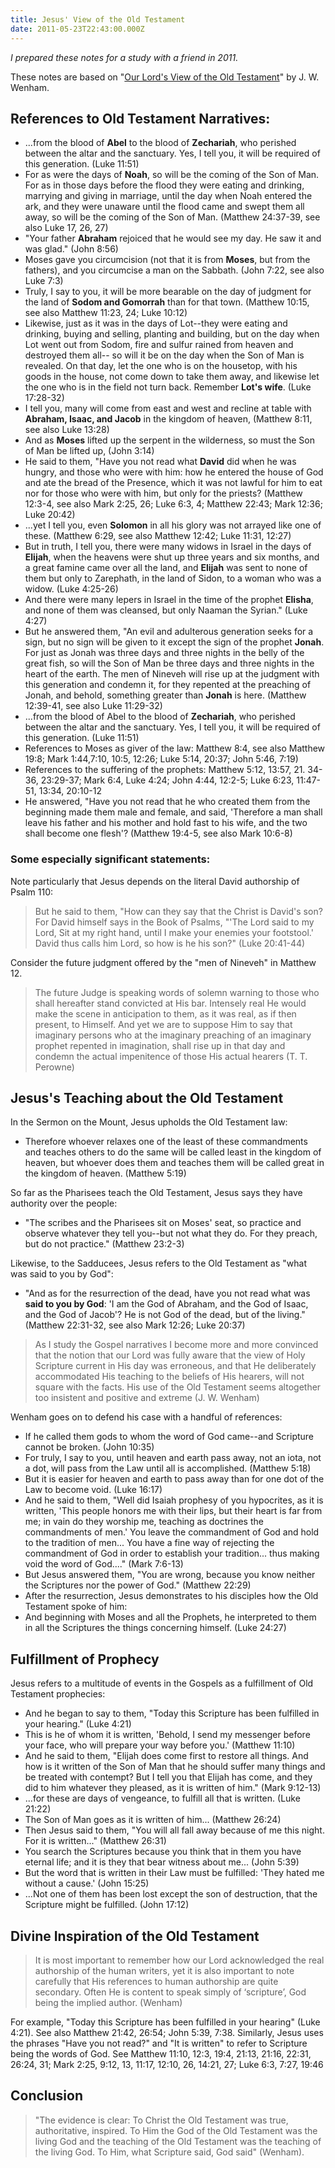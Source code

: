 ```yaml
---
title: Jesus' View of the Old Testament
date: 2011-05-23T22:43:00.000Z
---
```

*I prepared these notes for a study with a friend in 2011.*

These notes are based on  "[Our Lord's View of the Old Testament](http://www.the-highway.com/Scripture_Wenham.html)" by J. W. Wenham.

## References to Old Testament Narratives:

* ...from the blood of **Abel** to the blood of **Zechariah**, who perished between the altar and the sanctuary. Yes, I tell you, it will be required of this generation. (Luke 11:51)
* For as were the days of **Noah**, so will be the coming of the Son of Man. For as in those days before the flood they were eating and drinking, marrying and giving in marriage, until the day when Noah entered the ark, and they were unaware until the flood came and swept them all away, so will be the coming of the Son of Man. (Matthew 24:37-39, see also Luke 17, 26, 27)
* "Your father **Abraham** rejoiced that he would see my day. He saw it and was glad." (John 8:56)
* Moses gave you circumcision (not that it is from **Moses**, but from the fathers), and you circumcise a man on the Sabbath. (John 7:22, see also Luke 7:3)
* Truly, I say to you, it will be more bearable on the day of judgment for the land of **Sodom and Gomorrah** than for that town. (Matthew 10:15, see also Matthew 11:23, 24; Luke 10:12)
* Likewise, just as it was in the days of Lot--they were eating and drinking, buying and selling, planting and building, but on the day when Lot went out from Sodom, fire and sulfur rained from heaven and destroyed them all-- so will it be on the day when the Son of Man is revealed. On that day, let the one who is on the housetop, with his goods in the house, not come down to take them away, and likewise let the one who is in the field not turn back. Remember **Lot's wife**. (Luke 17:28-32)
* I tell you, many will come from east and west and recline at table with **Abraham, Isaac, and Jacob** in the kingdom of heaven, (Matthew 8:11, see also Luke 13:28)
* And as **Moses** lifted up the serpent in the wilderness, so must the Son of Man be lifted up, (John 3:14)
* He said to them, "Have you not read what **David** did when he was hungry, and those who were with him: how he entered the house of God and ate the bread of the Presence, which it was not lawful for him to eat nor for those who were with him, but only for the priests? (Matthew 12:3-4, see also Mark 2:25, 26; Luke 6:3, 4; Matthew 22:43; Mark 12:36; Luke 20:42)
* ...yet I tell you, even **Solomon** in all his glory was not arrayed like one of these. (Matthew 6:29, see also Matthew 12:42; Luke 11:31, 12:27)
* But in truth, I tell you, there were many widows in Israel in the days of **Elijah**, when the heavens were shut up three years and six months, and a great famine came over all the land, and **Elijah** was sent to none of them but only to Zarephath, in the land of Sidon, to a woman who was a widow. (Luke 4:25-26)
* And there were many lepers in Israel in the time of the prophet **Elisha**, and none of them was cleansed, but only Naaman the Syrian." (Luke 4:27)
* But he answered them, "An evil and adulterous generation seeks for a sign, but no sign will be given to it except the sign of the prophet **Jonah**. For just as Jonah was three days and three nights in the belly of the great fish, so will the Son of Man be three days and three nights in the heart of the earth. The men of Nineveh will rise up at the judgment with this generation and condemn it, for they repented at the preaching of Jonah, and behold, something greater than **Jonah** is here. (Matthew 12:39-41, see also Luke 11:29-32)
* ...from the blood of Abel to the blood of **Zechariah**, who perished between the altar and the sanctuary. Yes, I tell you, it will be required of this generation. (Luke 11:51)
* References to Moses as giver of the law: Matthew 8:4, see also Matthew 19:8; Mark 1:44,7:10, 10:5, 12:26; Luke 5:14, 20:37; John 5:46, 7:19)
* References to the suffering of the prophets: Matthew 5:12, 13:57, 21. 34-36, 23:29-37; Mark 6:4, Luke 4:24; John 4:44, 12:2-5; Luke 6:23, 11:47-51, 13:34, 20:10-12
* He answered, "Have you not read that he who created them from the beginning made them male and female, and said, 'Therefore a man shall leave his father and his mother and hold fast to his wife, and the two shall become one flesh'? (Matthew 19:4-5, see also Mark 10:6-8)

### Some especially significant statements:

Note particularly that Jesus depends on the literal David authorship of Psalm 110:

> But he said to them, "How can they say that the Christ is David's son? For David himself says in the Book of Psalms, "'The Lord said to my Lord, Sit at my right hand, until I make your enemies your footstool.' David thus calls him Lord, so how is he his son?" (Luke 20:41-44)

Consider the future judgment offered by the "men of Nineveh" in Matthew 12.

> The future Judge is speaking words of solemn warning to those who shall hereafter stand convicted at His bar. Intensely real He would make the scene in anticipation to them, as it was real, as if then present, to Himself. And yet we are to suppose Him to say that imaginary persons who at the imaginary preaching of an imaginary prophet repented in imagination, shall rise up in that day and condemn the actual impenitence of those His actual hearers (T. T. Perowne)

## Jesus's Teaching about the Old Testament

In the Sermon on the Mount, Jesus upholds the Old Testament law:

* Therefore whoever relaxes one of the least of these commandments and teaches others to do the same will be called least in the kingdom of heaven, but whoever does them and teaches them will be called great in the kingdom of heaven. (Matthew 5:19)

So far as the Pharisees teach the Old Testament, Jesus says they have authority over the people:

* "The scribes and the Pharisees sit on Moses' seat, so practice and observe whatever they tell you--but not what they do. For they preach, but do not practice." (Matthew 23:2-3)

Likewise, to the Sadducees, Jesus refers to the Old Testament as "what was said to you by God":

* "And as for the resurrection of the dead, have you not read what was **said to you by God**: 'I am the God of Abraham, and the God of Isaac, and the God of Jacob'? He is not God of the dead, but of the living." (Matthew 22:31-32, see also Mark 12:26; Luke 20:37)

> As I study the Gospel narratives I become more and more convinced that the notion that our Lord was fully aware that the view of Holy Scripture current in His day was erroneous, and that He deliberately accommodated His teaching to the beliefs of His hearers, will not square with the facts. His use of the Old Testament seems altogether too insistent and positive and extreme (J. W. Wenham)

Wenham goes on to defend his case with a handful of references:

* If he called them gods to whom the word of God came--and Scripture cannot be broken. (John 10:35)
* For truly, I say to you, until heaven and earth pass away, not an iota, not a dot, will pass from the Law until all is accomplished. (Matthew 5:18)
* But it is easier for heaven and earth to pass away than for one dot of the Law to become void. (Luke 16:17)
* And he said to them, "Well did Isaiah prophesy of you hypocrites, as it is written, 'This people honors me with their lips, but their heart is far from me; in vain do they worship me, teaching as doctrines the commandments of men.' You leave the commandment of God and hold to the tradition of men... You have a fine way of rejecting the commandment of God in order to establish your tradition... thus making void the word of God...." (Mark 7:6-13)
* But Jesus answered them, "You are wrong, because you know neither the Scriptures nor the power of God." (Matthew 22:29)
* After the resurrection, Jesus demonstrates to his disciples how the Old Testament spoke of him:
* And beginning with Moses and all the Prophets, he interpreted to them in all the Scriptures the things concerning himself. (Luke 24:27)

## Fulfillment of Prophecy

Jesus refers to a multitude of events in the Gospels as a fulfillment of Old Testament prophecies:

* And he began to say to them, "Today this Scripture has been fulfilled in your hearing." (Luke 4:21)
* This is he of whom it is written, 'Behold, I send my messenger before your face, who will prepare your way before you.' (Matthew 11:10)
* And he said to them, "Elijah does come first to restore all things. And how is it written of the Son of Man that he should suffer many things and be treated with contempt? But I tell you that Elijah has come, and they did to him whatever they pleased, as it is written of him." (Mark 9:12-13)
* ...for these are days of vengeance, to fulfill all that is written. (Luke 21:22)
* The Son of Man goes as it is written of him... (Matthew 26:24)
* Then Jesus said to them, "You will all fall away because of me this night. For it is written..." (Matthew 26:31)
* You search the Scriptures because you think that in them you have eternal life; and it is they that bear witness about me... (John 5:39)
* But the word that is written in their Law must be fulfilled: 'They hated me without a cause.' (John 15:25)
* ...Not one of them has been lost except the son of destruction, that the Scripture might be fulfilled. (John 17:12)

## Divine Inspiration of the Old Testament

> It is most important to remember how our Lord acknowledged the real authorship of the human writers, yet it is also important to note carefully that His references to human authorship are quite secondary. Often He is content to speak simply of ‘scripture’, God being the implied author. (Wenham)

For example, "Today this Scripture has been fulfilled in your hearing" (Luke 4:21). See also Matthew 21:42, 26:54; John 5:39, 7:38. Similarly, Jesus uses the phrases "Have you not read?" and "It is written" to refer to Scripture being the words of God. See Matthew 11:10, 12:3, 19:4, 21:13, 21:16, 22:31, 26:24, 31; Mark 2:25, 9:12, 13, 11:17, 12:10, 26, 14:21, 27; Luke 6:3, 7:27, 19:46

## Conclusion

> "The evidence is clear: To Christ the Old Testament was true, authoritative, inspired. To Him the God of the Old Testament was the living God and the teaching of the Old Testament was the teaching of the living God. To Him, what Scripture said, God said" (Wenham).

